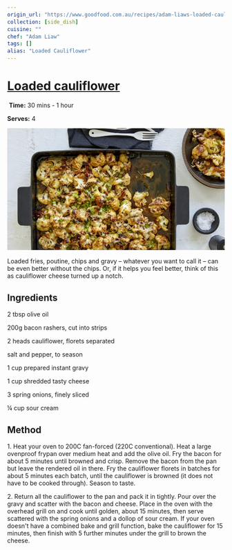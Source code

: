 ```yaml
---
origin_url: "https://www.goodfood.com.au/recipes/adam-liaws-loaded-cauliflower-20220523-h23yh9"
collection: [side_dish]
cuisine: ""
chef: "Adam Liaw"
tags: []
alias: "Loaded Cauliflower"
---
```

# [Loaded cauliflower](https://www.goodfood.com.au/recipes/adam-liaws-loaded-cauliflower-20220523-h23yh9)
![]()
**Time:** 30 mins - 1 hour

**Serves:** 4

![Cauliflower cheese meets poutine.](assets/Cauliflower_cheese_meets_poutine.jpg)

Loaded fries, poutine, chips and gravy – whatever you want to call it – can be even better without the chips. Or, if it helps you feel better, think of this as cauliflower cheese turned up a notch.

## Ingredients

2 tbsp olive oil

200g bacon rashers, cut into strips

2 heads cauliflower, florets separated

salt and pepper, to season

1 cup prepared instant gravy 

1 cup shredded tasty cheese

3 spring onions, finely sliced

¼ cup sour cream

## Method

1\. Heat your oven to 200C fan-forced (220C conventional). Heat a large ovenproof frypan over medium heat and add the olive oil. Fry the bacon for about 5 minutes until browned and crisp. Remove the bacon from the pan but leave the rendered oil in there. Fry the cauliflower florets in batches for about 5 minutes each batch, until the cauliflower is browned (it does not have to be cooked through). Season to taste.

2\. Return all the cauliflower to the pan and pack it in tightly. Pour over the gravy and scatter with the bacon and cheese. Place in the oven with the overhead grill on and cook until golden, about 15 minutes, then serve scattered with the spring onions and a dollop of sour cream. If your oven doesn't have a combined bake and grill function, bake the cauliflower for 15 minutes, then finish with 5 further minutes under the grill to brown the cheese.
